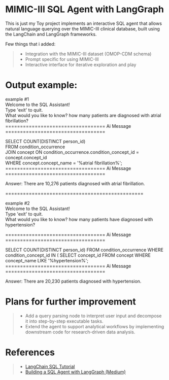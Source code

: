 # MIMIC-III SQL Agent with LangGraph

This is just my Toy project implements an interactive SQL agent that allows natural language querying over the MIMIC-III clinical database, built using the LangChain and LangGraph frameworks.
   
 Few things that i added: 
>- Integration with the MIMIC-III dataset (OMOP-CDM schema)  
>- Prompt specific for using MIMIC-III  
>- Interactive interface for iterative exploration and play

# Output example:

example #1<br>
Welcome to the SQL Assistant! <br>
Type 'exit' to quit.<br>
What would you like to know? how many patients are diagnosed with atrial fibrillation?<br>
================================== Ai Message ==================================

SELECT COUNT(DISTINCT person_id) <br>
FROM condition_occurrence <br>
JOIN concept ON condition_occurrence.condition_concept_id = concept.concept_id <br>
WHERE concept.concept_name = '%atrial fibrillation%';<br>
================================== Ai Message ==================================<br>

Answer: There are 10,276 patients diagnosed with atrial fibrillation.

===============================================<br>

example #2<br>
Welcome to the SQL Assistant! <br>
Type 'exit' to quit.<br>
What would you like to know? how many patients have diagnosed with hypertension?<br>

================================== Ai Message ==================================<br>

SELECT COUNT(DISTINCT person_id) 
FROM condition_occurrence 
WHERE condition_concept_id IN (
    SELECT concept_id 
    FROM concept 
    WHERE concept_name LIKE '%hypertension%';
================================== Ai Message ==================================<br>

Answer: There are 20,230 patients diagnosed with hypertension.

# Plans for further improvement
>- Add a query parsing node to interpret user input and decompose it into step-by-step executable tasks.
>- Extend the agent to support analytical workflows by implementing downstream code for research-driven data analysis.

# References
 >- [LangChain SQL Tutorial](https://python.langchain.com/docs/tutorials/sql_qa/)  
> - [Building a SQL Agent with LangGraph (Medium)](https://medium.com/@hayagriva99999/building-a-powerful-sql-agent-with-langgraph-a-step-by-step-guide-part-2-24e818d47672)
